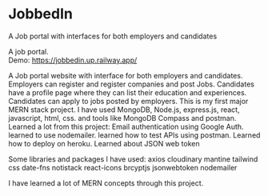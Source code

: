 # JobbedIn
A Job portal with interfaces for both employers and candidates


A job portal. <br>
Demo: https://jobbedin.up.railway.app/


A Job portal website with interface for both employers and candidates. 
Employers can register and register companies and post Jobs. 
Candidates have a profile page where they can list their education and experiences. 
Candidates can apply to jobs posted by employers. 
This is my first major MERN stack project. 
I have used MongoDB, Node.js, express.js, react, javascript, html, css. 
and tools like MongoDB Compass and postman. 
Learned a lot from this project: 
Email authentication using Google Auth. 
learned to use nodemailer. 
learned how to test APIs using postman. 
Learned how to deploy on heroku. 
Learned about JSON web token 

Some libraries and packages I have used: 
axios 
cloudinary
mantine
tailwind css
date-fns
notistack
react-icons
brcyptjs
jsonwebtoken
nodemailer

I have learned a lot of MERN concepts through this project. 

